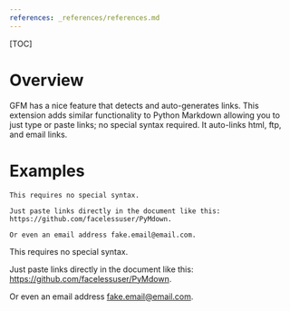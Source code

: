 ```yaml
---
references: _references/references.md
---
```

[TOC]
# Overview
GFM has a nice feature that detects and auto-generates links.  This extension adds similar functionality to Python Markdown allowing you to just type or paste links; no special syntax required.  It auto-links html, ftp, and email links.

# Examples

```
This requires no special syntax.

Just paste links directly in the document like this: https://github.com/facelessuser/PyMdown.

Or even an email address fake.email@email.com.
```

This requires no special syntax.

Just paste links directly in the document like this: https://github.com/facelessuser/PyMdown.

Or even an email address fake.email@email.com.
